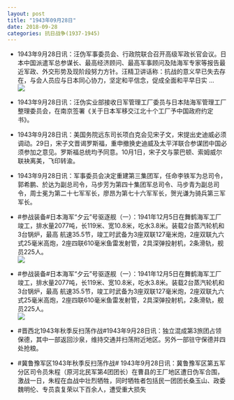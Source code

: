 ```yaml
---
layout: post
title: "1943年09月28日"
date: 2018-09-28
categories: 抗日战争(1937-1945)
---
```


<meta name="referrer" content="no-referrer" />

- 1943年9月28日讯：汪伪军事委员会、行政院联合召开高级军政长官会议。日本中国派遣军总参谋长、最高经济顾问、最高军事顾问及陆海军专家等报告最近军政、外交形势及现阶段努力方针。汪精卫讲话称：抗战的意义早已失去存在，与会人员应与日本同心协力，坚定和平信念，促成全面和平早日实 ... <br/><img src="https://wx1.sinaimg.cn/large/aca367d8ly1fvplpqy36cj20c80aymx9.jpg" />

- 1943年9月28日讯：汪伪实业部接收日军管理工厂委员与日本陆海军管理工厂整理委员会，在南京签署《关于日本军移交江北十个工厂予中国政府约定书》。 

- 1943年9月28日讯：美国务院远东司长项白克会见宋子文，宋提出史迪威必须调动。29日，宋子文晋谒罗斯福，重申撤换史迪威及太平洋联合参谋团中国必须参加之意见。罗斯福总统均予同意。10月1日，宋子文与蒙巴顿、索姆威尔联袂离美，飞印转渝。 

- 1943年9月28日讯：军事委员会决定重建第三集团军，任命李铁军为总司令，郭希鹏、於达为副总司令，马步芳为第四十集团军总司令、马步青为副总司令，周士冕为第二十七军军长，廖昂为第七十六军军长，贺光谦为骑兵第三军军长。 

- #参战装备#日本海军“夕云”号驱逐舰（一）：1941年12月5日在舞鹤海军工厂竣工，排水量2077吨，长119米、宽10.8米，吃水3.8米。装载2台蒸汽轮机和3台锅炉，最高 航速35.5节，竣工时武备为3座双联127毫米炮，2座双联九六式25毫米高炮，2座四联610毫米鱼雷发射管，2具深弹投射机，2条滑轨，舰员225人。 <br/><img src="https://wx1.sinaimg.cn/large/aca367d8ly1fvp0xok6srj20hs0e70wc.jpg" />

- #参战装备#日本海军“夕云”号驱逐舰（一）：1941年12月5日在舞鹤海军工厂竣工，排水量2077吨，长119米、宽10.8米，吃水3.8米。装载2台蒸汽轮机和3台锅炉，最高 航速35.5节，竣工时武备为3座双联127毫米炮，2座双联九六式25毫米高炮，2座四联610毫米鱼雷发射管，2具深弹投射机，2条滑轨，舰员225人。 <br/><img src="https://wx2.sinaimg.cn/large/aca367d8ly1fvp0x2s19nj20hs0e70wc.jpg" />

- #晋西北1943年秋季反扫荡作战#1943年9月28日讯：独立混成第3旅团占领保德，其中一部返回沙泉，维持交通并扫荡附近地区。另外一部驻守保德并四处抢粮。 

- #冀鲁豫军区1943年秋季反扫荡作战# 1943年9月28日讯：冀鲁豫军区第五军分区司令员朱程（原河北民军第4团团长）在曹县的王厂地区遭日伪军合围，激战一日，朱程在血战中壮烈牺牲，同时牺牲者包括民一团团长桑玉山、政委魏明伦、专员袁复荣以下百余人，遭受重大损失 

